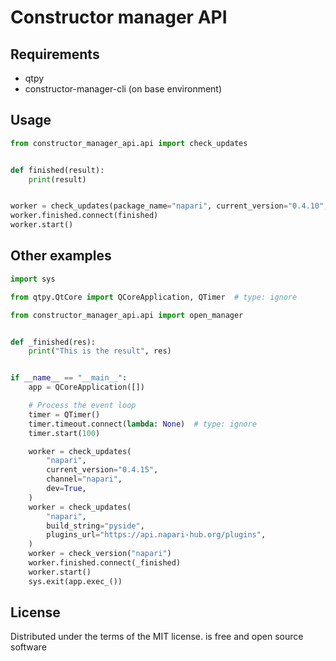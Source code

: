 # Constructor manager API

## Requirements

- qtpy
- constructor-manager-cli (on base environment)

## Usage

```python
from constructor_manager_api.api import check_updates


def finished(result):
    print(result)


worker = check_updates(package_name="napari", current_version="0.4.10", channels=[]"conda-forge"])
worker.finished.connect(finished)
worker.start()
```

## Other examples

```python
import sys

from qtpy.QtCore import QCoreApplication, QTimer  # type: ignore

from constructor_manager_api.api import open_manager


def _finished(res):
    print("This is the result", res)


if __name__ == "__main__":
    app = QCoreApplication([])

    # Process the event loop
    timer = QTimer()
    timer.timeout.connect(lambda: None)  # type: ignore
    timer.start(100)

    worker = check_updates(
        "napari",
        current_version="0.4.15",
        channel="napari",
        dev=True,
    )
    worker = check_updates(
        "napari",
        build_string="pyside",
        plugins_url="https://api.napari-hub.org/plugins",
    )
    worker = check_version("napari")
    worker.finished.connect(_finished)
    worker.start()
    sys.exit(app.exec_())
```

## License

Distributed under the terms of the MIT license. is free and open source software
